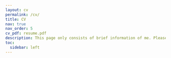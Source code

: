 ```yaml
---
layout: cv
permalink: /cv/
title: CV
nav: true
nav_order: 5
cv_pdf: resume.pdf
description: This page only consists of brief information of me. Please see the attached CV file if you want more information.
toc:
  sidebar: left
---
```

